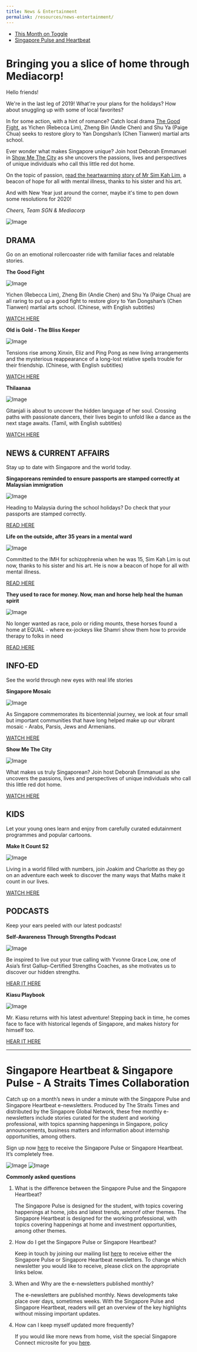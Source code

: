```yaml
---
title: News & Entertainment
permalink: /resources/news-entertainment/
---
```


* [This Month on Toggle](#this-month-on-toggle)
* [Singapore Pulse and Heartbeat](#sgpulse-sgheartbeat)

# <a id="this-month-on-toggle"></a>Bringing you a slice of home through Mediacorp!

Hello friends!

We're in the last leg of 2019! What're your plans for the holidays? How about snuggling up with some of local favorites?

In for some action, with a hint of romance? Catch local drama [The Good Fight](#the-good-fight), as Yichen (Rebecca Lim), Zheng Bin (Andie Chen) and Shu Ya (Paige Chua) seeks to restore glory to Yan Dongshan’s (Chen Tianwen) martial arts school.

Ever wonder what makes Singapore unique? Join host Deborah Emmanuel in [Show Me The City](#show-me-the-city) as she uncovers the passions, lives and perspectives of unique individuals who call this little red dot home.

On the topic of passion, [read the heartwarming story of Mr Sim Kah Lim](#sim-kah-lim), a beacon of hope for all with mental illness, thanks to his sister and his art.

And with New Year just around the corner, maybe it's time to pen down some resolutions for 2020!

_Cheers,_
_Team SGN & Mediacorp_

![Image](/images/mediacorp/2019/mediacorp-sliceofhome.jpg)

##	DRAMA

Go on an emotional rollercoaster ride with familiar faces and relatable stories.

**<a id="the-good-fight"></a>The Good Fight**                  

![Image](/images/mediacorp/2019/the-good-fight.jpg)

Yichen (Rebecca Lim), Zheng Bin (Andie Chen) and Shu Ya (Paige Chua) are all raring to put up a good fight to restore glory to Yan Dongshan’s (Chen Tianwen) martial arts school. (Chinese, with English subtitles)

[WATCH HERE](https://video.toggle.sg/en/series/the-good-fight/ep1/866374?cid=mccy-osu_the-good-fight_1Dec2019_toggle)


**Old is Gold - The Bliss Keeper**

![Image](/images/mediacorp/2019/bliss-keeper.jpg)

Tensions rise among Xinxin, Eliz and Ping Pong as new living arrangements and the mysterious reappearance of a long-lost relative spells trouble for their friendship. (Chinese, with English subtitles)

[WATCH HERE](https://video.toggle.sg/en/series/old-is-gold-the-bliss-keeper/ep1/870910?cid=mccy-osu_old-is-gold-the-bliss-keeper_1Dec2019_toggle)


**Thilaanaa**

![Image](/images/mediacorp/2019/thilaanaa.jpg)

Gitanjali is about to uncover the hidden language of her soul. Crossing paths with passionate dancers, their lives begin to unfold like a dance as the next stage awaits. (Tamil, with English subtitles)

[WATCH HERE](https://video.toggle.sg/en/series/thilaanaa/ep1/863707?cid=mccy-osu_thilaanaa_1Dec2019_toggle)


## NEWS & CURRENT AFFAIRS

Stay up to date with Singapore and the world today.

**Singaporeans reminded to ensure passports are stamped correctly at Malaysian immigration**

![Image](/images/mediacorp/2019/sg-passport.png)

Heading to Malaysia during the school holidays? Do check that your passports are stamped correctly.

[READ HERE](https://www.channelnewsasia.com/news/singapore/malaysia-check-passports-stamped-travel-reminder-mfa-12088750?cid=mccy-osu_news_1Dec2019_cna)


**<a id="sim-kah-lim"></a>Life on the outside, after 35 years in a mental ward**

![Image](/images/mediacorp/2019/sim-kah-lim.jpg)

Committed to the IMH for schizophrenia when he was 15, Sim Kah Lim is out now, thanks to his sister and his art. He is now a beacon of hope for all with mental illness.

[READ HERE](https://www.channelnewsasia.com/news/cnainsider/life-outside-after-35-years-mental-ward-long-staying-sim-kah-lim-12099234?cid=mccy-osu_news_1Dec2019_cna)

 
**They used to race for money. Now, man and horse help heal the human spirit**

![Image](/images/mediacorp/2019/shamri-horse.jpg)

No longer wanted as race, polo or riding mounts, these horses found a home at EQUAL - where ex-jockeys like Shamri show them how to provide therapy to folks in need

[READ HERE](https://www.channelnewsasia.com/news/cnainsider/horse-assisted-therapy-jockey-equal-singapore-elderly-12098308?cid=mccy-osu_news_1Dec2019_cna)


##	INFO-ED     

See the world through new eyes with real life stories

**Singapore Mosaic**                  

![Image](/images/mediacorp/2019/sg-mosaic.jpg)

As Singapore commemorates its bicentennial journey, we look at four small but important communities that have long helped make up our vibrant mosaic - Arabs, Parsis, Jews and Armenians.

[WATCH HERE](https://video.toggle.sg/en/series/singapore-mosaic/ep1/815069?cid=mccy-osu_singapore-mosaic_1Dec2019_toggle)

**<a id="show-me-the-city"></a>Show Me The City**                  

![Image](/images/mediacorp/2019/show-me-the-city.jpg)

What makes us truly Singaporean? Join host Deborah Emmanuel as she uncovers the passions, lives and perspectives of unique individuals who call this little red dot home.

[WATCH HERE](https://video.toggle.sg/en/series/show-me-the-city/ep1/868030?cid=mccy-osu_show-me-the-city_1Dec2019_toggle)
 

##	KIDS

Let your young ones learn and enjoy from carefully curated edutainment programmes and popular cartoons.
 
**Make It Count S2**        

![Image](/images/mediacorp/2019/Make-It-Count-Season-2_2560x1440.jpg)

Living in a world filled with numbers, join Joakim and Charlotte as they go on an adventure each week to discover the many ways that Maths make it count in our lives.

[WATCH HERE](https://video.toggle.sg/en/series/make-it-count-s2/ep1/855949?cid=mccy-osu_make-it-count-s2_1Nov2019_toggle)


##	PODCASTS

Keep your ears peeled with our latest podcasts!

**Self-Awareness Through Strengths Podcast**

![Image](/images/mediacorp/2019/yvonne-podcast.jpeg)

Be inspired to live out your true calling with Yvonne Grace Low, one of Asia’s first Gallup-Certified Strengths Coaches, as she motivates us to discover our hidden strengths.

[HEAR IT HERE](https://www.meradio.sg/podcast/playlist/Self-Awareness-Through-Strengths-Podcast-12067564?cid=mccy-osu_SATSP_1Dec2019_meradio)


**Kiasu Playbook**
 
![Image](/images/mediacorp/2019/958-kiasu.png)

Mr. Kiasu returns with his latest adventure! Stepping back in time, he comes face to face with historical legends of Singapore, and makes history for himself too.

[HEAR IT HERE](https://www.meradio.sg/podcast/playlist/958-%E5%B9%BF%E6%92%AD%E5%89%A7%E3%80%90%E6%80%95%E8%BE%93%E6%94%BB%E7%95%A5%E3%80%91-12110524?cid=mccy-osu_Mr-Kiasu_1Dec2019_meradio)

- - - - -

# <a id="#sgpulse-sgheartbeat"></a>Singapore Heartbeat & Singapore Pulse - A Straits Times Collaboration

Catch up on a month’s news in under a minute with the Singapore Pulse and Singapore Heartbeat e-newsletters. Produced by The Straits Times and distributed by the Singapore Global Network, these free monthly e-newsletters include stories curated for the student and working professional, with topics spanning happenings in Singapore, policy announcements, business matters and information about internship opportunities, among others.
 
Sign up now [here](https://www.singaporeglobalnetwork.com/keep-in-touch/) to receive the Singapore Pulse or Singapore Heartbeat. It’s completely free.

![Image](/images/sgheartbeat.png)
![Image](/images/sgpulse.png)

**Commonly asked questions**
 
1.  What is the difference between the Singapore Pulse and the Singapore Heartbeat?

    The Singapore Pulse is designed for the student, with topics covering happenings at home, jobs and latest trends, amonnf       other themes. The Singapore Heartbeat is designed for the working professional, with topics covering happenings at home       and investment opportunities, among other themes. 
 
2.  How do I get the Singapore Pulse or Singapore Heartbeat?
 
    Keep in touch by joining our mailing list [here](https://www.singaporeglobalnetwork.com/keep-in-touch/) to receive either the Singapore Pulse or Singapore Heartbeat newsletters. To change which newsletter you would like to receive, please click on the appropriate links below.
 
3.  When and Why are the e-newsletters published monthly?
    
    The e-newsletters are published monthly. News developments take place over days, sometimes weeks. With the Singapore Pulse     and Singapore Heartbeat, readers will get an overview of the key highlights without missing important updates.
 
4. How can I keep myself updated more frequently? 
   
   If you would like more news from home, visit the special Singapore Connect microsite for you [here](www.straitstimes.com/singapore-connect).
